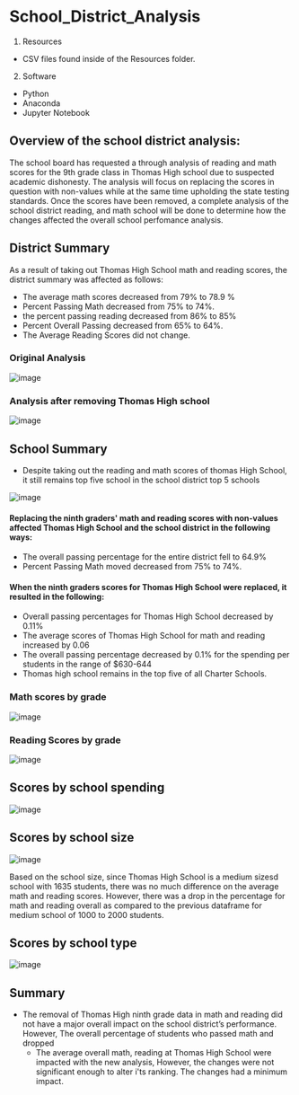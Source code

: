 # School_District_Analysis

  1. Resources
  
   - CSV files found inside of the Resources folder.

  2. Software
   - Python
   - Anaconda
   - Jupyter Notebook


## Overview of the school district analysis: 

The school board has requested a through analysis of reading and math scores for the 9th grade class in Thomas High school due to suspected academic dishonesty. The analysis will focus on replacing the scores in question with non-values while at the same time upholding the state testing standards. Once the scores have been removed, a complete analysis of the school district reading, and math school will be done to determine how the changes affected the overall school perfomance analysis. 


## District Summary 

As a result of taking out Thomas High School math and reading scores, the district summary was affected as follows:
- The average math scores decreased from 79% to 78.9 %
- Percent Passing Math decreased from 75% to 74%.
- the percent passing reading decreased from 86% to 85%
- Percent Overall Passing decreased from 65% to 64%.
- The Average Reading Scores did not change.

### Original Analysis
![image](https://user-images.githubusercontent.com/90416094/140558601-bae79957-0eb1-4238-81ac-76bfeada3835.png)



### Analysis after removing Thomas High school
![image](https://user-images.githubusercontent.com/90416094/140558700-481fe943-8d4a-43c9-9f35-2870041be4e1.png)



## School Summary 

- Despite taking out the reading and math scores of thomas High School, it still remains top five school in the school district top 5 schools

![image](https://user-images.githubusercontent.com/90416094/140559424-4df09517-31bf-4627-8dee-8b1e95c68185.png)

#### Replacing the ninth graders' math and reading scores with non-values affected Thomas High School and the school district in the following ways:

- The overall passing percentage for the entire district fell to 64.9%
- Percent Passing Math moved decreased from 75% to 74%.


#### When the ninth graders scores for Thomas High School were replaced, it resulted in the following:

- Overall passing percentages for Thomas High School decreased by 0.11%
- The average scores of Thomas High School for math and reading increased by 0.06
- The overall passing percentage decreased by 0.1% for the spending per students in the range of $630-644 
- Thomas high school remains in the top five of all Charter Schools. 

### Math scores by grade
![image](https://user-images.githubusercontent.com/90416094/140576459-85cd612b-7d7f-4f03-ba1b-4aeeddedd24b.png)

### Reading Scores by grade
![image](https://user-images.githubusercontent.com/90416094/140576563-775fd27b-9553-4e48-bb81-4323c2cf4e94.png)

## Scores by school spending

![image](https://user-images.githubusercontent.com/90416094/140559997-18c1f861-e63d-47f3-93d3-e709957f23b1.png)


## Scores by school size

![image](https://user-images.githubusercontent.com/90416094/140579586-a5b29c02-7f38-45ab-b803-912d3554c52d.png)

Based on the school size, since Thomas High School is a medium sizesd school with 1635 students, there was no much difference on the average math and reading scores. However, there was  a drop in the percentage for math and reading overall as compared to the previous dataframe for medium school of 1000 to 2000 students.

## Scores by school type
![image](https://user-images.githubusercontent.com/90416094/140560124-fac20b53-3f89-4d0a-9890-95f2a4abe06c.png)

## Summary

- The removal of Thomas High ninth grade data in math and reading did not have a major overall impact on the school district’s performance.   However, The overall percentage of     students who passed math and  dropped 
    - The average overall math, reading at Thomas High School were impacted with the new analysis, However, the changes were not significant    enough to alter i'ts ranking. The         changes had a minimum impact.





